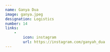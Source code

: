 ```yaml
---
name: Ganya Dua
image: ganya.jpeg
designation: Logistics
number: 14
links:
    -
        icon: instagram
        url: https://instagram.com/ganyah_dua
---
```

